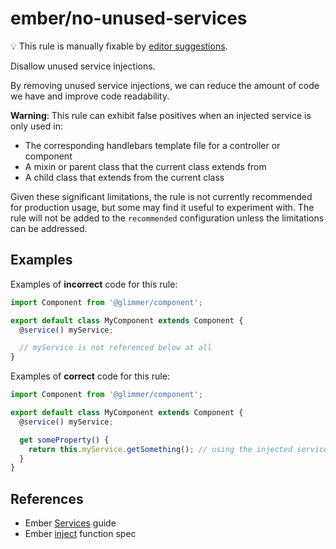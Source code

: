 # ember/no-unused-services

💡 This rule is manually fixable by [editor suggestions](https://eslint.org/docs/latest/use/core-concepts#rule-suggestions).

<!-- end auto-generated rule header -->

Disallow unused service injections.

By removing unused service injections, we can reduce the amount of code we have and improve code readability.

**Warning**: This rule can exhibit false positives when an injected service is only used in:

- The corresponding handlebars template file for a controller or component
- A mixin or parent class that the current class extends from
- A child class that extends from the current class

Given these significant limitations, the rule is not currently recommended for production usage, but some may find it useful to experiment with. The rule will not be added to the `recommended` configuration unless the limitations can be addressed.

## Examples

Examples of **incorrect** code for this rule:

```js
import Component from '@glimmer/component';

export default class MyComponent extends Component {
  @service() myService;

  // myService is not referenced below at all
}
```

Examples of **correct** code for this rule:

```js
import Component from '@glimmer/component';

export default class MyComponent extends Component {
  @service() myService;

  get someProperty() {
    return this.myService.getSomething(); // using the injected service
  }
}
```

## References

- Ember [Services](https://guides.emberjs.com/release/applications/services/) guide
- Ember [inject](https://api.emberjs.com/ember/release/functions/@ember%2Fservice/inject) function spec
